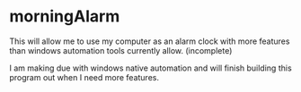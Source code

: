 # morningAlarm
This will allow me to use my computer as an alarm clock with more features than windows automation tools currently allow.  (incomplete)

I am making due with windows native automation and will finish building this program out when I need more features.
